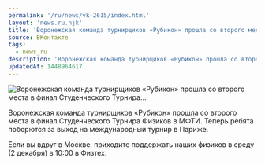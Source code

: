 ```yaml
---
permalink: '/ru/news/vk-2615/index.html'
layout: 'news.ru.njk'
title: 'Воронежская команда турнирщиков «Рубикон» прошла со второго места в финал Студенческого Турнира…'
source: ВКонтакте
tags:
  - news_ru
description: 'Воронежская команда турнирщиков «Рубикон» прошла со второго места в финал Студенческого Турнира…'
updatedAt: 1448964617
---
```

![Воронежская команда турнирщиков «Рубикон» прошла со второго места в финал Студенческого Турнира…](https://sun9-20.userapi.com/impf/c633522/v633522484/1cc6/TGfaVl77KT8.jpg?size=1280x765&quality=96&proxy=1&sign=6e27f5571311a69b924941d0dfdde88b&c_uniq_tag=TpSnUF_VCNfz4M2aCRLi1qn_vdtdJxp98NRSt0xrb80&type=album)

Воронежская команда турнирщиков «Рубикон» прошла со второго места в финал Студенческого Турнира Физиков в МФТИ. Теперь ребята поборются за выход на международный турнир в Париже.

Если вы вдруг в Москве, приходите поддержать наших физиков в среду (2 декабря) в 10:00 в Физтех.
